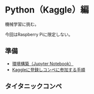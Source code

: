 # Python（Kaggle）編

機械学習に挑む。

今回はRaspberry Piに限定しない。

## 準備

* [環境構築（Jupyter Notebook）](devenv.html)
* [Kaggleに登録しコンペに参加する手順](register.html)

## タイタニックコンペ

